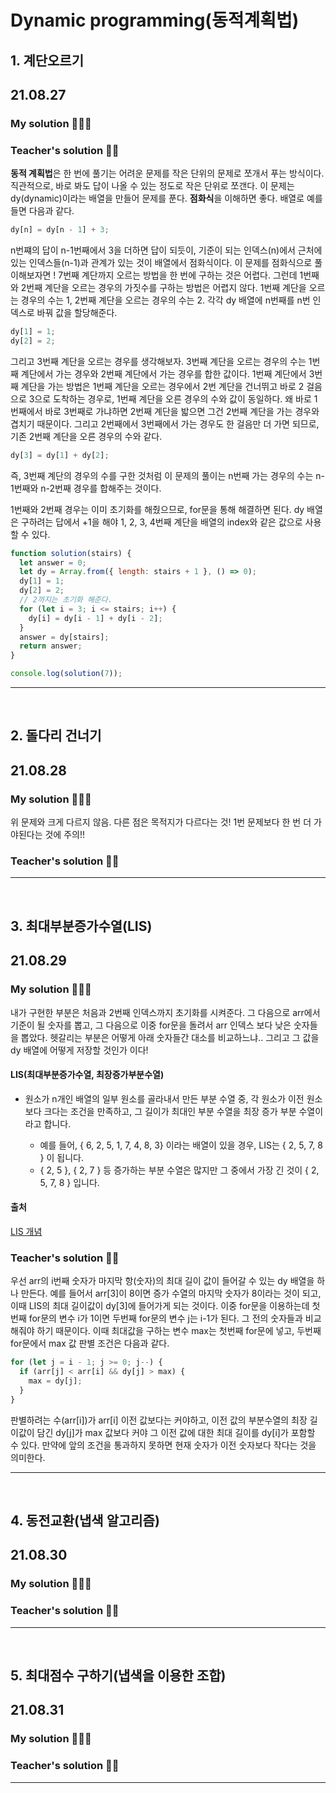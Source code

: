 # Dynamic programming(동적계획법)

## 1. 계단오르기

## 21.08.27

### My solution 👩🏻‍💻

### Teacher's solution 👨‍🏫

**동적 계획법**은 한 번에 풀기는 어려운 문제를 작은 단위의 문제로 쪼개서 푸는 방식이다.
직관적으로, 바로 봐도 답이 나올 수 있는 정도로 작은 단위로 쪼갠다.
이 문제는 dy(dynamic)이라는 배열을 만들어 문제를 푼다.
**점화식**을 이해하면 좋다.
배열로 예를 들면 다음과 같다.

```js
dy[n] = dy[n - 1] + 3;
```

n번쨰의 답이 n-1번째에서 3을 더하면 답이 되듯이,
기준이 되는 인덱스(n)에서 근처에 있는 인덱스들(n-1)과 관계가 있는 것이 배열에서 점화식이다.
이 문제를 점화식으로 풀이해보자면 !
7번째 계단까지 오르는 방법을 한 번에 구하는 것은 어렵다.
그런데 1번째와 2번째 계단을 오르는 경우의 가짓수를 구하는 방법은 어렵지 않다.
1번째 계단을 오르는 경우의 수는 1, 2번째 계단을 오르는 경우의 수는 2.
각각 dy 배열에 n번째를 n번 인덱스로 바꿔 값을 할당해준다.

```js
dy[1] = 1;
dy[2] = 2;
```

그리고 3번째 계단을 오르는 경우를 생각해보자.
3번째 계단을 오르는 경우의 수는 1번째 계단에서 가는 경우와 2번째 계단에서 가는 경우를 합한 값이다.
1번째 계단에서 3번째 계단을 가는 방법은 1번째 계단을 오르는 경우에서 2번 계단을 건너뛰고 바로 2 걸음으로 3으로 도착하는 경우로, 1번째 계단을 오른 경우의 수와 값이 동일하다.
왜 바로 1번째에서 바로 3번째로 가냐하면 2번째 계단을 밟으면 그건 2번째 계단을 가는 경우와 겹치기 때문이다.
그리고 2번째에서 3번째에서 가는 경우도 한 걸음만 더 가면 되므로, 기존 2번째 계단을 오른 경우의 수와 같다.

```js
dy[3] = dy[1] + dy[2];
```

즉, 3번째 계단의 경우의 수를 구한 것처럼 이 문제의 풀이는 n번째 가는 경우의 수는 n-1번째와 n-2번째 경우를 합해주는 것이다.

1번째와 2번째 경우는 이미 초기화를 해줬으므로, for문을 통해 해결하면 된다.
dy 배열은 구하려는 답에서 +1을 해야 1, 2, 3, 4번째 계단을 배열의 index와 같은 값으로 사용할 수 있다.

```js
function solution(stairs) {
  let answer = 0;
  let dy = Array.from({ length: stairs + 1 }, () => 0);
  dy[1] = 1;
  dy[2] = 2;
  // 2까지는 초기화 해준다.
  for (let i = 3; i <= stairs; i++) {
    dy[i] = dy[i - 1] + dy[i - 2];
  }
  answer = dy[stairs];
  return answer;
}

console.log(solution(7));
```

---

<br/>

## 2. 돌다리 건너기

## 21.08.28

### My solution 👩🏻‍💻

위 문제와 크게 다르지 않음.
다른 점은 목적지가 다르다는 것!
1번 문제보다 한 번 더 가야된다는 것에 주의!!

### Teacher's solution 👨‍🏫

---

<br/>

## 3. 최대부분증가수열(LIS)

## 21.08.29

### My solution 👩🏻‍💻

내가 구현한 부분은 처음과 2번째 인덱스까지 초기화를 시켜준다.
그 다음으로 arr에서 기준이 될 숫자를 뽑고, 그 다음으로 이중 for문을 돌려서 arr 인덱스 보다 낮은 숫자들을 뽑았다.
헷갈리는 부분은 어떻게 아래 숫자들간 대소를 비교하느냐..
그리고 그 값을 dy 배열에 어떻게 저장할 것인가 이다!

#### LIS(최대부분증가수열, 최장증가부분수열)

- 원소가 n개인 배열의 일부 원소를 골라내서 만든 부분 수열 중, 각 원소가 이전 원소보다 크다는 조건을 만족하고, 그 길이가 최대인 부분 수열을 최장 증가 부분 수열이라고 합니다.

  - 예를 들어, { 6, 2, 5, 1, 7, 4, 8, 3} 이라는 배열이 있을 경우, LIS는 { 2, 5, 7, 8 } 이 됩니다.
  - { 2, 5 }, { 2, 7 } 등 증가하는 부분 수열은 많지만 그 중에서 가장 긴 것이 { 2, 5, 7, 8 } 입니다.

#### 출처

[LIS 개념]('https://chanhuiseok.github.io/posts/algo-49/')

### Teacher's solution 👨‍🏫

우선 arr의 i번째 숫자가 마지막 항(숫자)의 최대 길이 값이 들어갈 수 있는 dy 배열을 하나 만든다.
예를 들어서 arr[3]이 8이면 증가 수열의 마지막 숫자가 8이라는 것이 되고,
이때 LIS의 최대 길이값이 dy[3]에 들어가게 되는 것이다.
이중 for문을 이용하는데 첫번째 for문의 변수 i가 1이면 두번째 for문의 변수 j는 i-1가 된다.
그 전의 숫자들과 비교해줘야 하기 때문이다.
이때 최대값을 구하는 변수 max는 첫번째 for문에 넣고,
두번째 for문에서 max 값 판별 조건은 다음과 같다.

```js
for (let j = i - 1; j >= 0; j--) {
  if (arr[j] < arr[i] && dy[j] > max) {
    max = dy[j];
  }
}
```

판별하려는 수(arr[i])가 arr[i] 이전 값보다는 커야하고,
이전 값의 부분수열의 최장 길이값이 담긴 dy[j]가 max 값보다 커야 그 이전 값에 대한 최대 길이를 dy[i]가 포함할 수 있다.
만약에 앞의 조건을 통과하지 못하면 현재 숫자가 이전 숫자보다 작다는 것을 의미한다.

---

<br/>

## 4. 동전교환(냅색 알고리즘)

## 21.08.30

### My solution 👩🏻‍💻

### Teacher's solution 👨‍🏫

---

<br/>

## 5. 최대점수 구하기(냅색을 이용한 조합)

## 21.08.31

### My solution 👩🏻‍💻

### Teacher's solution 👨‍🏫

---

<br/>
